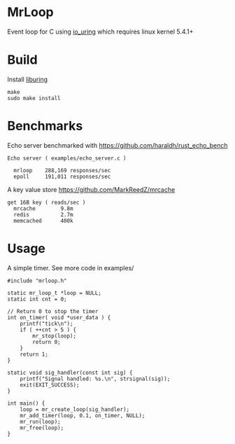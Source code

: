 
# MrLoop

Event loop for C using [io_uring](https://github.com/axboe/liburing) which requires linux kernel 5.4.1+

# Build

Install [liburing](https://github.com/axboe/liburing)

```
make
sudo make install
```

# Benchmarks

Echo server benchmarked with https://github.com/haraldh/rust_echo_bench

```
Echo server ( examples/echo_server.c )

  mrloop    288,169 responses/sec
  epoll     191,011 responses/sec 

```

A key value store https://github.com/MarkReedZ/mrcache

```
get 16B key ( reads/sec )
  mrcache        9.8m
  redis          2.7m
  memcached      400k
```

# Usage

A simple timer.  See more code in examples/

```
#include "mrloop.h"

static mr_loop_t *loop = NULL;
static int cnt = 0;

// Return 0 to stop the timer
int on_timer( void *user_data ) {
    printf("tick\n");
    if ( ++cnt > 5 ) {
        mr_stop(loop);
        return 0;
    }
    return 1;
}

static void sig_handler(const int sig) {
    printf("Signal handled: %s.\n", strsignal(sig));
    exit(EXIT_SUCCESS);
}

int main() {
    loop = mr_create_loop(sig_handler);
    mr_add_timer(loop, 0.1, on_timer, NULL);
    mr_run(loop);
    mr_free(loop);
}
```
